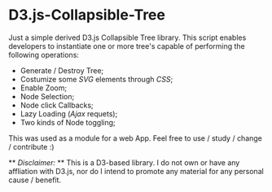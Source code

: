 # D3.js-Collapsible-Tree
Just a simple derived D3.js Collapsible Tree library. This script enables developers to instantiate one or more tree's capable of performing the following operations:
* Generate / Destroy Tree;
* Costumize some *SVG* elements through *CSS*;
* Enable Zoom;
* Node Selection;
* Node click Callbacks;
* Lazy Loading (*Ajax* requets);
* Two kinds of Node toggling;

This was used as a module for a web App. Feel free to use / study / change / contribute :)

** *Disclaimer:* ** This is a D3-based library. I do not own or have any affliation with D3.js, nor do I intend to promote any material for any personal cause / benefit.